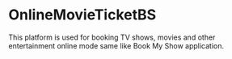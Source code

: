 # OnlineMovieTicketBS
This platform is used for booking TV shows, movies and other entertainment online mode same like Book My Show application.
